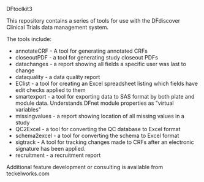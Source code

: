 DFtoolkit3

This repository contains a series of tools for use with the DFdiscover
Clinical Trials data management system.

The tools include:

* annotateCRF - A tool for generating annotated CRFs
* closeoutPDF - a tool for generating study closeout PDFs
* datachanges - a report showing all fields a specific user was last to change
* dataquality - a data quality report
* EClist - a tool for creating an Excel spreadsheet listing which fields have
  edit checks applied to them
* smartexport - a tool for exporting data to SAS format by both plate and
  module data. Understands DFnet module properties as "virtual variables"
* missingvalues - a report showing location of all missing values in a study
* QC2Excel - a tool for converting the QC database to Excel format
* schema2excel - a tool for converting the schema to Excel format
* sigtrack - A tool for tracking changes made to CRFs after an electronic
  signature has been applied.
* recruitment - a recruitment report

Additional feature development or consulting is available from teckelworks.com
